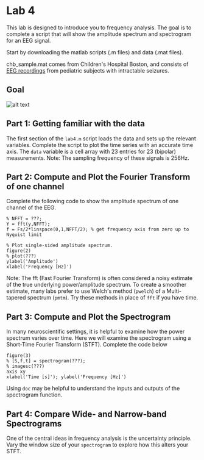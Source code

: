 # Lab 4

This lab is designed to introduce you to frequency analysis. The goal is to complete a script that will show the amplitude spectrum and spectrogram for an EEG signal.

Start by downloading the matlab scripts (.m files) and data (.mat files).

chb_sample.mat comes from Children's Hospital Boston, and consists of [EEG recordings](http://www.physionet.org/pn6/chbmit/) from pediatric subjects with intractable seizures.


## Goal

![alt text](https://github.com/stevensonlab/teaching/raw/master/sand/labs/lab4/assets/output.png)

## Part 1: Getting familiar with the data

The first section of the `lab4.m` script loads the data and sets up the relevant variables. Complete the script to plot the time series with an accurate time axis. The `data` variable is a cell array with 23 entries for 23 (bipolar) measurements. Note: The sampling frequency of these signals is 256Hz.

## Part 2: Compute and Plot the Fourier Transform of one channel

Complete the following code to show the amplitude spectrum of one channel of the EEG.

	% NFFT = ???;
	Y = fft(y,NFFT);
	f = Fs/2*linspace(0,1,NFFT/2); % get frequency axis from zero up to Nyquist limit

	% Plot single-sided amplitude spectrum.
	figure(2)
	% plot(???)
	ylabel('Amplitude')
	xlabel('Frequency [Hz]')

Note: The fft (Fast Fourier Transform) is often considered a noisy estimate of the true underlying power/amplitude spectrum. To create a smoother estimate, many labs prefer to use Welch's method (`pwelch`) of a Multi-tapered spectrum (`pmtm`). Try these methods in place of `fft` if you have time.

## Part 3: Compute and Plot the Spectrogram

In many neuroscientific settings, it is helpful to examine how the power spectrum varies over time. Here we will examine the spectrogram using a Short-Time Fourier Transform (STFT). Complete the code below 

	figure(3)
	% [S,f,t] = spectrogram(???);
	% imagesc(???)
	axis xy
	xlabel('Time [s]'); ylabel('Frequency [Hz]')

Using `doc` may be helpful to understand the inputs and outputs of the spectrogram function.

## Part 4: Compare Wide- and Narrow-band Spectrograms

One of the central ideas in frequency analysis is the uncertainty principle. Vary the window size of your `spectrogram` to explore how this alters your STFT.